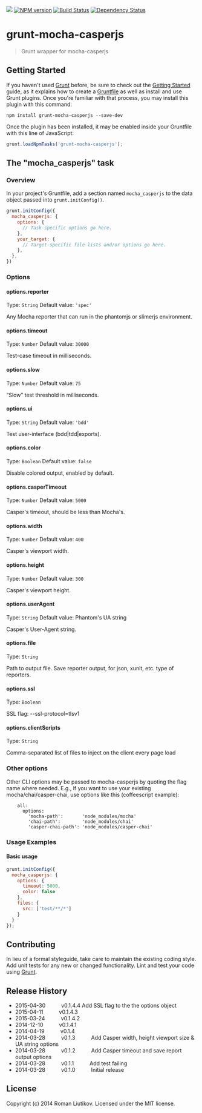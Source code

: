 ![](https://img.shields.io/badge/maintainer%20needed-!-red.svg)
[![NPM version](https://badge.fury.io/js/grunt-mocha-casperjs.svg)](http://badge.fury.io/js/grunt-mocha-casperjs)
[![Build Status](https://travis-ci.org/roman01la/grunt-mocha-casperjs.svg?branch=master)](https://travis-ci.org/roman01la/grunt-mocha-casperjs)
[![Dependency Status](https://gemnasium.com/roman01la/grunt-mocha-casperjs.svg)](https://gemnasium.com/roman01la/grunt-mocha-casperjs)

# grunt-mocha-casperjs

> Grunt wrapper for mocha-casperjs

## Getting Started

If you haven't used [Grunt](http://gruntjs.com/) before, be sure to check out the [Getting Started](http://gruntjs.com/getting-started) guide, as it explains how to create a [Gruntfile](http://gruntjs.com/sample-gruntfile) as well as install and use Grunt plugins. Once you're familiar with that process, you may install this plugin with this command:

```shell
npm install grunt-mocha-casperjs --save-dev
```

Once the plugin has been installed, it may be enabled inside your Gruntfile with this line of JavaScript:

```js
grunt.loadNpmTasks('grunt-mocha-casperjs');
```

## The "mocha_casperjs" task

### Overview
In your project's Gruntfile, add a section named `mocha_casperjs` to the data object passed into `grunt.initConfig()`.

```js
grunt.initConfig({
  mocha_casperjs: {
    options: {
      // Task-specific options go here.
    },
    your_target: {
      // Target-specific file lists and/or options go here.
    },
  },
})
```

### Options

#### options.reporter
Type: `String`
Default value: `'spec'`

Any Mocha reporter that can run in the phantomjs or slimerjs environment.

#### options.timeout
Type: `Number`
Default value: `30000`

Test-case timeout in milliseconds.

#### options.slow
Type: `Number`
Default value: `75`

“Slow” test threshold in milliseconds.

#### options.ui
Type: `String`
Default value: `'bdd'`

Test user-interface (bdd|tdd|exports).

#### options.color
Type: `Boolean`
Default value: `false`

Disable colored output, enabled by default.

#### options.casperTimeout
Type: `Number`
Default value: `5000`

Casper's timeout, should be less than Mocha's.

#### options.width
Type: `Number`
Default value: `400`

Casper's viewport width.

#### options.height
Type: `Number`
Default value: `300`

Casper's viewport height.

#### options.userAgent
Type: `String`
Default value: Phantom's UA string

Casper's User-Agent string.

#### options.file
Type: `String`

Path to output file. Save reporter output, for json, xunit, etc. type of reporters.

#### options.ssl
Type: `Boolean`

SSL flag: --ssl-protocol=tlsv1

#### options.clientScripts
Type: `String`

Comma-separated list of files to inject on the client every page load

### Other options

Other CLI options may be passed to mocha-casperjs by quoting the flag name where needed. E.g., if you want to use your existing mocha/chai/casper-chai, use options like this (coffeescript example):
```
    all:
      options:
        'mocha-path':       'node_modules/mocha'
        'chai-path':        'node_modules/chai'
        'casper-chai-path': 'node_modules/casper-chai'
```

### Usage Examples

#### Basic usage

```js
grunt.initConfig({
  mocha_casperjs: {
    options: {
      timeout: 5000,
      color: false
    },
    files: {
      src: ['test/**/*']
    }
  }
});
```

## Contributing
In lieu of a formal styleguide, take care to maintain the existing coding style. Add unit tests for any new or changed functionality. Lint and test your code using [Grunt](http://gruntjs.com/).

## Release History
- 2015-04-30   v0.1.4.4 Add SSL flag to the the options object
- 2015-04-11   v0.1.4.3
- 2015-03-24   v0.1.4.2
- 2014-12-10   v0.1.4.1
- 2014-04-19   v0.1.4
- 2014-03-28   v0.1.3   Add Casper width, height viewport size & UA string options
- 2014-03-28   v0.1.2   Add Casper timeout and save report output options
- 2014-03-28   v0.1.1   Add test failing
- 2014-03-28   v0.1.0   Initial release

## License
Copyright (c) 2014 Roman Liutikov. Licensed under the MIT license.
